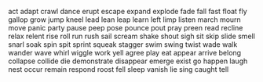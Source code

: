 act
adapt
crawl
dance
erupt
escape
expand
explode
fade
fall
fast
float
fly
gallop
grow
jump
kneel
lead
lean
leap
learn
left
limp
listen
march
mourn
move
panic
party
pause
peep
pose
pounce
pout
pray
preen
read
recline
relax
relent
rise
roll
run
rush
sail
scream
shake
shout
sigh
sit
skip
slide
smell
snarl
soak
spin
spit
sprint
squeak
stagger
swim
swing
twist
wade
walk
wander
wave
whirl
wiggle
work
yell
agree
play
eat
appear
arrive
belong
collapse
collide
die
demonstrate
disappear
emerge
exist
go
happen
laugh
nest
occur
remain
respond
roost
fell
sleep
vanish
lie
sing
caught
tell